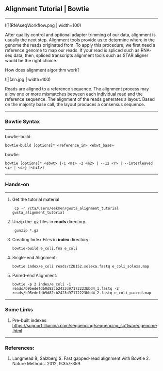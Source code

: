 ## __Alignment Tutorial | Bowtie__

--- 

![](RNAseqWorkflow.png | width=100)

After quality control and optional adapter trimming of our data, alignment is usually the next step. Alignment tools provide us to determine where in the genome the reads originated from. To apply this procedure, we first need a reference genome to map our reads. If your read is spliced such as RNA-seq data, then, spliced transcripts alignment tools such as STAR aligner would be the right choice. 

How does alignment algorithm work?

![](aln.jpg | width=100)

Reads are aligned to a reference sequence. The alignment process may allow one or more mismatches between each individual read and the reference sequence. The alignment of the reads generates a layout. Based on the majority base call, the layout produces a consensus sequence. 
___

### __Bowtie Syntax__
___
bowtie-build:

    bowtie-build [options]* <reference_in> <ebwt_base>


bowtie:

    bowtie [options]* <ebwt> {-1 <m1> -2 <m2> | --12 <r> | --interleaved <i> | <s>} [<hit>]

___
### __Hands-on__
___

1. Get the tutorial material

        cp -r /cta/users/eekmen/gwsta_alignment_tutorial gwsta_alignment_tutorial
2. Unzip the .gz files in __reads__ directory. 

        gunzip *.gz


3. Creating Index Files in __index__ directory:

       bowtie-build e_coli.fna e_coli

4. Single-end Alignment:

       bowtie index/e_coli reads/CZB152.solexa.fastq e_coli_solexa.map

5. Paired-end Alignment:

       bowtie -p 2 index/e_coli -1 reads/b95edefdb9d82cb2423d97172223bbd4_1.fastq -2 reads/b95edefdb9d82cb2423d97172223bbd4_2.fastq e_coli_paired.map

___

### __Some Links__

1. Pre-built indexes: https://support.illumina.com/sequencing/sequencing_software/igenome.html
___
### __References:__

1. Langmead B, Salzberg S. Fast gapped-read alignment with Bowtie 2. Nature Methods. 2012, 9:357-359.

